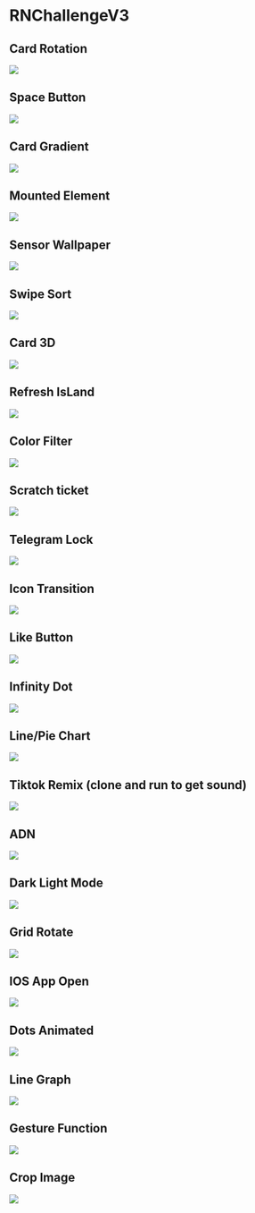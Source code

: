 # RNChallengeV3

## Card Rotation

<image src="./preview/card-rotation.gif"/>

## Space Button

<image src="./preview/space_button.gif"/>

## Card Gradient

<image src="./preview/card-gradient.gif"/>

## Mounted Element

<image src="./preview/mounted-element.gif"/>

## Sensor Wallpaper

<image src="./preview/sensor_wallpaper.gif"/>

## Swipe Sort

<image src="./preview/swipe_sort.gif"/>

## Card 3D

<image src="./preview/card_3d.gif"/>

## Refresh IsLand

<image src="./preview/refresh_island.gif"/>

## Color Filter

<image src="./preview/color_filter.gif"/>

## Scratch ticket

<image src="./preview/scratch_tickets.gif"/>

## Telegram Lock

<image src="./preview/telegram_lock.gif"/>

## Icon Transition

<image src="./preview/icon_transition.gif"/>

## Like Button

<image src="./preview/like_button.gif"/>

## Infinity Dot

<image src="./preview/infinity_dot.gif"/>

## Line/Pie Chart

<image src="./preview/pie_line_chart.gif"/>

## Tiktok Remix (clone and run to get sound)

<image src="./preview/tiktok.gif"/>

## ADN

<image src="./preview/adn.gif"/>

## Dark Light Mode

<image src="./preview/darklight.gif"/>

## Grid Rotate

<image src="./preview/gridrotate.gif"/>

## IOS App Open

<image src="./preview/ios_app_open.gif"/>

## Dots Animated

<image src="./preview/dots_animated.gif"/>

## Line Graph

<image src="./preview/line_graph.gif"/>

## Gesture Function

<image src="./preview/gesture_function.gif"/>

## Crop Image

<image src="./preview/crop_image.gif"/>
